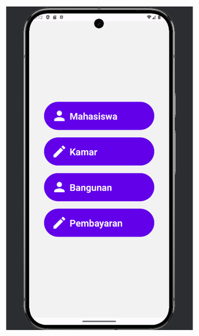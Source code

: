 ![Screenshot 2025-01-28 221210.png](src%2FandroidTest%2Fassets%2FScreenshot%202025-01-28%20221210.png)